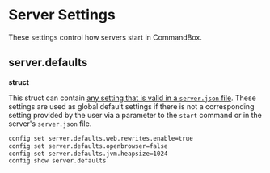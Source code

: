 # Server Settings

These settings control how servers start in CommandBox.

## server.defaults

**struct**

This struct can contain [any setting that is valid in a `server.json` file](https://github.com/ortus/commandbox-documentation/tree/c1beb7155f97414bba701c3e9999520d300f6465/embedded_server/serverjson.md). These settings are used as global default settings if there is not a corresponding setting provided by the user via a parameter to the `start` command or in the server's `server.json` file.

```bash
config set server.defaults.web.rewrites.enable=true
config set server.defaults.openbrowser=false
config set server.defaults.jvm.heapsize=1024
config show server.defaults
```

